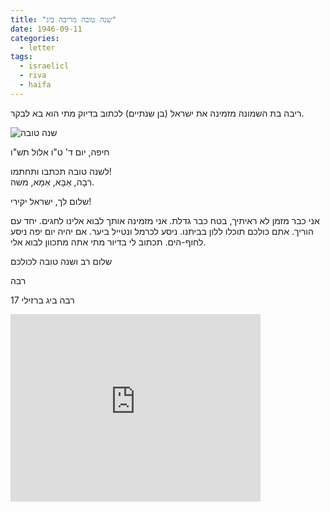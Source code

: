 ```yaml
---
title: "שנה טובה מריבה ביג"
date: 1946-09-11
categories:
  - letter
tags:
  - israelicl
  - riva
  - haifa
---
```


ריבה בת השמונה מזמינה את ישראל (בן שנתיים) לכתוב בדיוק מתי הוא בא לבקר.

![שנה טובה](/pupko-papers/assets/images/1946-09-11-riva-shimon-1.jpg)

חיפה, יום ד' ט"ו אלול תש"ו

לשנה טובה תכתבו ותחתמו!  
רִבָה, אַבָּא, אִמָא, משה.

שלום לך, ישראל יקירי!

אני כבר מזמן לא ראיתיך, בטח כבר גדלת.
אני מזמינה אותך לבוא אלינו לחגים. יחד עם הוריך.
אתם כולכם תוכלו ללון בביתנו. ניסע לכרמל
ונטייל ביער. אם יהיה יום יפה ניסע לחוף-הים.
תכתוב לי בדיור מתי אתה מתכוון לבוא אלי.

שלום רב ושנה טובה לכולכם

רבה

רבה ביג ברזילי 17


<iframe src="https://www.google.com/maps/embed?pb=!4v1635082192864!6m8!1m7!1sRsbA7u1YBruB3OHNrCmZXA!2m2!1d32.80608994283246!2d35.00434900221423!3f33.98658202004763!4f16.612399009048346!5f0.7820865974627469" width="400" height="300" style="border:0;" allowfullscreen="" loading="lazy"></iframe>
